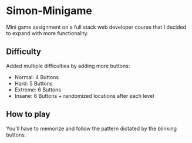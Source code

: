 # Simon-Minigame

Mini game assignment on a full stack web developer course that I decided to expand with more functionality.


## Difficulty


Added multiple difficulties by adding more buttons:

- Normal: 4 Buttons
- Hard: 5 Buttons
- Extreme: 6 Buttons
- Insane: 6 Buttons + randomized locations after each level


## How to play

You'll have to memorize and follow the pattern dictated by the blinking buttons. 

